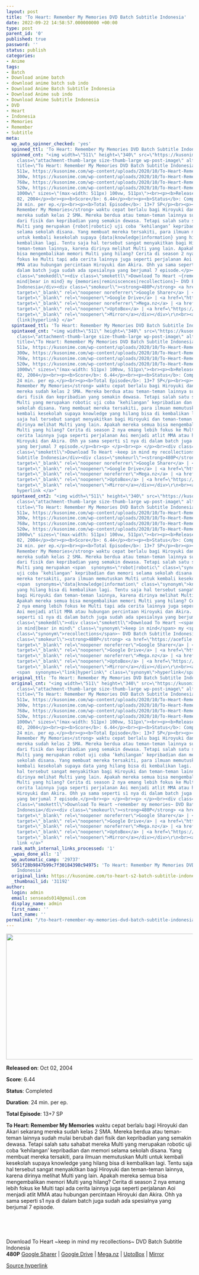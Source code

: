 ```yaml
---
layout: post
title: 'To Heart: Remember My Memories DVD Batch Subtitle Indonesia'
date: 2022-09-22 14:58:57.000000000 +00:00
type: post
parent_id: '0'
published: true
password: ''
status: publish
categories:
- Anime
tags:
- Batch
- Download anime batch
- download anime batch sub indo
- Download Anime Batch Subtitle Indonesia
- Download Anime sub indo
- Download Anime Subtitle Indonesia
- DVD
- Heart
- Indonesia
- Memories
- Remember
- Subtitle
meta:
  wp_auto_spinner_checked: 'yes'
  spinned_ttl: 'To Heart: Remember My Memories DVD Batch Subtitle Indonesia'
  spinned_cnt: "<img width=\"511\" height=\"340\" src=\"https://kusonime.com/wp-content/uploads/2020/10/To-Heart-Remember-My-Memories-511x340.jpg\"
    class=\"attachment-thumb-large size-thumb-large wp-post-image\" alt=\"\" loading=\"lazy\"
    title=\"To Heart: Remember My Memories DVD Batch Subtitle Indonesia\" srcset=\"https://kusonime.com/wp-content/uploads/2020/10/To-Heart-Remember-My-Memories-511x340.jpg
    511w, https://kusonime.com/wp-content/uploads/2020/10/To-Heart-Remember-My-Memories-300x200.jpg
    300w, https://kusonime.com/wp-content/uploads/2020/10/To-Heart-Remember-My-Memories-768x511.jpg
    768w, https://kusonime.com/wp-content/uploads/2020/10/To-Heart-Remember-My-Memories-520x346.jpg
    520w, https://kusonime.com/wp-content/uploads/2020/10/To-Heart-Remember-My-Memories.jpg
    1000w\" sizes=\"(max-width: 511px) 100vw, 511px\"><br><p><b>Released on</b>: Oct
    02, 2004</p><br><p><b>Score</b>: 6.44</p><br><p><b>Status</b>: Completed</p><br><p><b>Duration</b>:
    24 min. per ep.</p><br><p><b>Total Episode</b>: 13+7 SP</p><br><p><strong>To Heart:
    Remember My Memories</strong> waktu cepat berlalu bagi Hiroyuki dan Akari sekarang
    mereka sudah kelas 2 SMA. Mereka berdua atau teman-teman lainnya sudah mulai berubah
    dari fisik dan kepribadian yang semakin dewasa. Tetapi salah satu sahabat mereka
    Multi yang merupakan {robot|robotic} uji coba ‘kehilangan’ kepribadian dan memori
    selama sekolah disana. Yang membuat mereka tersakiti, para ilmuan memutuskan Multi
    untuk kembali kesekolah supaya {data|knowledge|information} yang hilang bisa di
    kembalikan lagi. Tentu saja hal tersebut sangat menyakitkan bagi Hiroyuki dan
    teman-teman lainnya, karena dirinya melihat Multi yang lain. Apakah mereka semua
    bisa mengembalikan memori Multi yang hilang? Cerita di season 2 nya emang lebih
    fokus ke Multi tapi ada cerita lainnya juga seperti perjalanan Aoi menjadi atlit
    MMA atau hubungan percintaan Hiroyuki dan Akira. Ohh ya sama seperti s1 nya di
    dalam batch juga sudah ada spesialnya yang berjumal 7 episode.</p><br><p> </p><br><p> </p><br><div
    class=\"smokeddl\"><div class=\"smokettl\">Download To Heart ~{remember|keep in
    mind|bear in mind} my {memories|reminiscences|recollections}~ DVD Batch Subtitle
    Indonesia</div><div class=\"smokeurl\"><strong>480P</strong> <a href=\"https://acefile.co/f/31019147/kusonime-to-heart-remember-my-memories-dvd-rar\"
    target=\"_blank\" rel=\"noopener noreferrer\">Google Sharer</a> | <a href=\"https://drive.google.com/uc?export=download&amp;id=1q_6z3wsu58_5m4UAfeM9TgDnB-KB70av\"
    target=\"_blank\" rel=\"noopener\">Google Drive</a> | <a href=\"https://mega.nz/file/9N0AELpa#DJmpjIV1Uz1nfoqh0z5tMcg41AIa5sSyJeTbADKTMLs\"
    target=\"_blank\" rel=\"noopener noreferrer\">Mega.nz</a> | <a href=\"https://uptobox.com/u8kcx2vninw4\"
    target=\"_blank\" rel=\"noopener\">UptoBox</a> | <a href=\"https://mirrorace.org/m/3HB2o\"
    target=\"_blank\" rel=\"noopener\">Mirror</a></div></div>\r\n<br><a href=\"https://kusonime.com/to-heart-s2-batch-subtitle-indonesia/\">Source
    {link|hyperlink} </a>"
  spintaxed_ttl: 'To Heart: Remember My Memories DVD Batch Subtitle Indonesia'
  spintaxed_cnt: "<img width=\"511\" height=\"340\" src=\"https://kusonime.com/wp-content/uploads/2020/10/To-Heart-Remember-My-Memories-511x340.jpg\"
    class=\"attachment-thumb-large size-thumb-large wp-post-image\" alt=\"\" loading=\"lazy\"
    title=\"To Heart: Remember My Memories DVD Batch Subtitle Indonesia\" srcset=\"https://kusonime.com/wp-content/uploads/2020/10/To-Heart-Remember-My-Memories-511x340.jpg
    511w, https://kusonime.com/wp-content/uploads/2020/10/To-Heart-Remember-My-Memories-300x200.jpg
    300w, https://kusonime.com/wp-content/uploads/2020/10/To-Heart-Remember-My-Memories-768x511.jpg
    768w, https://kusonime.com/wp-content/uploads/2020/10/To-Heart-Remember-My-Memories-520x346.jpg
    520w, https://kusonime.com/wp-content/uploads/2020/10/To-Heart-Remember-My-Memories.jpg
    1000w\" sizes=\"(max-width: 511px) 100vw, 511px\"><br><p><b>Released on</b>: Oct
    02, 2004</p><br><p><b>Score</b>: 6.44</p><br><p><b>Status</b>: Completed</p><br><p><b>Duration</b>:
    24 min. per ep.</p><br><p><b>Total Episode</b>: 13+7 SP</p><br><p><strong>To Heart:
    Remember My Memories</strong> waktu cepat berlalu bagi Hiroyuki dan Akari sekarang
    mereka sudah kelas 2 SMA. Mereka berdua atau teman-teman lainnya sudah mulai berubah
    dari fisik dan kepribadian yang semakin dewasa. Tetapi salah satu sahabat mereka
    Multi yang merupakan robotic uji coba ‘kehilangan’ kepribadian dan memori selama
    sekolah disana. Yang membuat mereka tersakiti, para ilmuan memutuskan Multi untuk
    kembali kesekolah supaya knowledge yang hilang bisa di kembalikan lagi. Tentu
    saja hal tersebut sangat menyakitkan bagi Hiroyuki dan teman-teman lainnya, karena
    dirinya melihat Multi yang lain. Apakah mereka semua bisa mengembalikan memori
    Multi yang hilang? Cerita di season 2 nya emang lebih fokus ke Multi tapi ada
    cerita lainnya juga seperti perjalanan Aoi menjadi atlit MMA atau hubungan percintaan
    Hiroyuki dan Akira. Ohh ya sama seperti s1 nya di dalam batch juga sudah ada spesialnya
    yang berjumal 7 episode.</p><br><p> </p><br><p> </p><br><div class=\"smokeddl\"><div
    class=\"smokettl\">Download To Heart ~keep in mind my recollections~ DVD Batch
    Subtitle Indonesia</div><div class=\"smokeurl\"><strong>480P</strong> <a href=\"https://acefile.co/f/31019147/kusonime-to-heart-remember-my-memories-dvd-rar\"
    target=\"_blank\" rel=\"noopener noreferrer\">Google Sharer</a> | <a href=\"https://drive.google.com/uc?export=download&amp;id=1q_6z3wsu58_5m4UAfeM9TgDnB-KB70av\"
    target=\"_blank\" rel=\"noopener\">Google Drive</a> | <a href=\"https://mega.nz/file/9N0AELpa#DJmpjIV1Uz1nfoqh0z5tMcg41AIa5sSyJeTbADKTMLs\"
    target=\"_blank\" rel=\"noopener noreferrer\">Mega.nz</a> | <a href=\"https://uptobox.com/u8kcx2vninw4\"
    target=\"_blank\" rel=\"noopener\">UptoBox</a> | <a href=\"https://mirrorace.org/m/3HB2o\"
    target=\"_blank\" rel=\"noopener\">Mirror</a></div></div>\r\n<br><a href=\"https://kusonime.com/to-heart-s2-batch-subtitle-indonesia/\">Source
    hyperlink </a>"
  spintaxed_cnt2: "<img width=\"511\" height=\"340\" src=\"https://kusonime.com/wp-content/uploads/2020/10/To-Heart-Remember-My-Memories-511x340.jpg\"
    class=\"attachment-thumb-large size-thumb-large wp-post-image\" alt=\"\" loading=\"lazy\"
    title=\"To Heart: Remember My Memories DVD Batch Subtitle Indonesia\" srcset=\"https://kusonime.com/wp-content/uploads/2020/10/To-Heart-Remember-My-Memories-511x340.jpg
    511w, https://kusonime.com/wp-content/uploads/2020/10/To-Heart-Remember-My-Memories-300x200.jpg
    300w, https://kusonime.com/wp-content/uploads/2020/10/To-Heart-Remember-My-Memories-768x511.jpg
    768w, https://kusonime.com/wp-content/uploads/2020/10/To-Heart-Remember-My-Memories-520x346.jpg
    520w, https://kusonime.com/wp-content/uploads/2020/10/To-Heart-Remember-My-Memories.jpg
    1000w\" sizes=\"(max-width: 511px) 100vw, 511px\"><br><p><b>Released on</b>: Oct
    02, 2004</p><br><p><b>Score</b>: 6.44</p><br><p><b>Status</b>: Completed</p><br><p><b>Duration</b>:
    24 min. per ep.</p><br><p><b>Total Episode</b>: 13+7 SP</p><br><p><strong>To Heart:
    Remember My Memories</strong> waktu cepat berlalu bagi Hiroyuki dan Akari sekarang
    mereka sudah kelas 2 SMA. Mereka berdua atau teman-teman lainnya sudah mulai berubah
    dari fisik dan kepribadian yang semakin dewasa. Tetapi salah satu sahabat mereka
    Multi yang merupakan <span  synonyms=\"robot|robotic\" class=\"synonym\">robotic</span>
    uji coba ‘kehilangan’ kepribadian dan memori selama sekolah disana. Yang membuat
    mereka tersakiti, para ilmuan memutuskan Multi untuk kembali kesekolah supaya
    <span  synonyms=\"data|knowledge|information\" class=\"synonym\">knowledge</span>
    yang hilang bisa di kembalikan lagi. Tentu saja hal tersebut sangat menyakitkan
    bagi Hiroyuki dan teman-teman lainnya, karena dirinya melihat Multi yang lain.
    Apakah mereka semua bisa mengembalikan memori Multi yang hilang? Cerita di season
    2 nya emang lebih fokus ke Multi tapi ada cerita lainnya juga seperti perjalanan
    Aoi menjadi atlit MMA atau hubungan percintaan Hiroyuki dan Akira. Ohh ya sama
    seperti s1 nya di dalam batch juga sudah ada spesialnya yang berjumal 7 episode.</p><br><p> </p><br><p> </p><br><div
    class=\"smokeddl\"><div class=\"smokettl\">Download To Heart ~<span  synonyms=\"remember|keep
    in mind|bear in mind\" class=\"synonym\">keep in mind</span> my <span  synonyms=\"memories|reminiscences|recollections\"
    class=\"synonym\">recollections</span>~ DVD Batch Subtitle Indonesia</div><div
    class=\"smokeurl\"><strong>480P</strong> <a href=\"https://acefile.co/f/31019147/kusonime-to-heart-remember-my-memories-dvd-rar\"
    target=\"_blank\" rel=\"noopener noreferrer\">Google Sharer</a> | <a href=\"https://drive.google.com/uc?export=download&amp;id=1q_6z3wsu58_5m4UAfeM9TgDnB-KB70av\"
    target=\"_blank\" rel=\"noopener\">Google Drive</a> | <a href=\"https://mega.nz/file/9N0AELpa#DJmpjIV1Uz1nfoqh0z5tMcg41AIa5sSyJeTbADKTMLs\"
    target=\"_blank\" rel=\"noopener noreferrer\">Mega.nz</a> | <a href=\"https://uptobox.com/u8kcx2vninw4\"
    target=\"_blank\" rel=\"noopener\">UptoBox</a> | <a href=\"https://mirrorace.org/m/3HB2o\"
    target=\"_blank\" rel=\"noopener\">Mirror</a></div></div>\r\n<br><a href=\"https://kusonime.com/to-heart-s2-batch-subtitle-indonesia/\">Source
    <span  synonyms=\"link|hyperlink\" class=\"synonym\">hyperlink</span> </a>"
  original_ttl: 'To Heart: Remember My Memories DVD Batch Subtitle Indonesia'
  original_cnt: "<img width=\"511\" height=\"340\" src=\"https://kusonime.com/wp-content/uploads/2020/10/To-Heart-Remember-My-Memories-511x340.jpg\"
    class=\"attachment-thumb-large size-thumb-large wp-post-image\" alt=\"\" loading=\"lazy\"
    title=\"To Heart: Remember My Memories DVD Batch Subtitle Indonesia\" srcset=\"https://kusonime.com/wp-content/uploads/2020/10/To-Heart-Remember-My-Memories-511x340.jpg
    511w, https://kusonime.com/wp-content/uploads/2020/10/To-Heart-Remember-My-Memories-300x200.jpg
    300w, https://kusonime.com/wp-content/uploads/2020/10/To-Heart-Remember-My-Memories-768x511.jpg
    768w, https://kusonime.com/wp-content/uploads/2020/10/To-Heart-Remember-My-Memories-520x346.jpg
    520w, https://kusonime.com/wp-content/uploads/2020/10/To-Heart-Remember-My-Memories.jpg
    1000w\" sizes=\"(max-width: 511px) 100vw, 511px\"><br><p><b>Released on</b>: Oct
    02, 2004</p><br><p><b>Score</b>: 6.44</p><br><p><b>Status</b>: Completed</p><br><p><b>Duration</b>:
    24 min. per ep.</p><br><p><b>Total Episode</b>: 13+7 SP</p><br><p><strong>To Heart:
    Remember My Memories</strong> waktu cepat berlalu bagi Hiroyuki dan Akari sekarang
    mereka sudah kelas 2 SMA. Mereka berdua atau teman-teman lainnya sudah mulai berubah
    dari fisik dan kepribadian yang semakin dewasa. Tetapi salah satu sahabat mereka
    Multi yang merupakan robot uji coba ‘kehilangan’ kepribadian dan memori selama
    sekolah disana. Yang membuat mereka tersakiti, para ilmuan memutuskan Multi untuk
    kembali kesekolah supaya data yang hilang bisa di kembalikan lagi. Tentu saja
    hal tersebut sangat menyakitkan bagi Hiroyuki dan teman-teman lainnya, karena
    dirinya melihat Multi yang lain. Apakah mereka semua bisa mengembalikan memori
    Multi yang hilang? Cerita di season 2 nya emang lebih fokus ke Multi tapi ada
    cerita lainnya juga seperti perjalanan Aoi menjadi atlit MMA atau hubungan percintaan
    Hiroyuki dan Akira. Ohh ya sama seperti s1 nya di dalam batch juga sudah ada spesialnya
    yang berjumal 7 episode.</p><br><p> </p><br><p> </p><br><div class=\"smokeddl\"><div
    class=\"smokettl\">Download To Heart ~remember my memories~ DVD Batch Subtitle
    Indonesia</div><div class=\"smokeurl\"><strong>480P</strong> <a href=\"https://acefile.co/f/31019147/kusonime-to-heart-remember-my-memories-dvd-rar\"
    target=\"_blank\" rel=\"noopener noreferrer\">Google Sharer</a> | <a href=\"https://drive.google.com/uc?export=download&amp;id=1q_6z3wsu58_5m4UAfeM9TgDnB-KB70av\"
    target=\"_blank\" rel=\"noopener\">Google Drive</a> | <a href=\"https://mega.nz/file/9N0AELpa#DJmpjIV1Uz1nfoqh0z5tMcg41AIa5sSyJeTbADKTMLs\"
    target=\"_blank\" rel=\"noopener noreferrer\">Mega.nz</a> | <a href=\"https://uptobox.com/u8kcx2vninw4\"
    target=\"_blank\" rel=\"noopener\">UptoBox</a> | <a href=\"https://mirrorace.org/m/3HB2o\"
    target=\"_blank\" rel=\"noopener\">Mirror</a></div></div>\r\n<br><a href=\"https://kusonime.com/to-heart-s2-batch-subtitle-indonesia/\">Source
    link </a>"
  rank_math_internal_links_processed: '1'
  _wpas_done_all: '1'
  wp_automatic_camp: '29737'
  5051f28b9847b99c7f30184398c94975: 'To Heart: Remember My Memories DVD Batch Subtitle
    Indonesia'
  original_link: https://kusonime.com/to-heart-s2-batch-subtitle-indonesia/
  _thumbnail_id: '31192'
author:
  login: admin
  email: senseads014@gmail.com
  display_name: admin
  first_name: ''
  last_name: ''
permalink: "/to-heart-remember-my-memories-dvd-batch-subtitle-indonesia/"
---
```

<p><img width="511" height="340" src="{{ site.baseurl }}/assets/2022/09/To-Heart-Remember-My-Memories-511x340.jpg" class="attachment-thumb-large size-thumb-large wp-post-image" alt="" loading="lazy" title="To Heart: Remember My Memories DVD Batch Subtitle Indonesia" srcset="https://kusonime.com/wp-content/uploads/2020/10/To-Heart-Remember-My-Memories-511x340.jpg 511w, https://kusonime.com/wp-content/uploads/2020/10/To-Heart-Remember-My-Memories-300x200.jpg 300w, https://kusonime.com/wp-content/uploads/2020/10/To-Heart-Remember-My-Memories-768x511.jpg 768w, https://kusonime.com/wp-content/uploads/2020/10/To-Heart-Remember-My-Memories-520x346.jpg 520w, https://kusonime.com/wp-content/uploads/2020/10/To-Heart-Remember-My-Memories.jpg 1000w" sizes="(max-width: 511px) 100vw, 511px" />
<p><b>Released on</b>: Oct 02, 2004</p>
<p>
<p><b>Score</b>: 6.44</p>
<p>
<p><b>Status</b>: Completed</p>
<p>
<p><b>Duration</b>: 24 min. per ep.</p>
<p>
<p><b>Total Episode</b>: 13+7 SP</p>
<p>
<p><strong>To Heart: Remember My Memories</strong> waktu cepat berlalu bagi Hiroyuki dan Akari sekarang mereka sudah kelas 2 SMA. Mereka berdua atau teman-teman lainnya sudah mulai berubah dari fisik dan kepribadian yang semakin dewasa. Tetapi salah satu sahabat mereka Multi yang merupakan robotic uji coba ‘kehilangan’ kepribadian dan memori selama sekolah disana. Yang membuat mereka tersakiti, para ilmuan memutuskan Multi untuk kembali kesekolah supaya knowledge yang hilang bisa di kembalikan lagi. Tentu saja hal tersebut sangat menyakitkan bagi Hiroyuki dan teman-teman lainnya, karena dirinya melihat Multi yang lain. Apakah mereka semua bisa mengembalikan memori Multi yang hilang? Cerita di season 2 nya emang lebih fokus ke Multi tapi ada cerita lainnya juga seperti perjalanan Aoi menjadi atlit MMA atau hubungan percintaan Hiroyuki dan Akira. Ohh ya sama seperti s1 nya di dalam batch juga sudah ada spesialnya yang berjumal 7 episode.</p>
<p>
<p> </p>
<p>
<p> </p>
<p>
<div class="smokeddl">
<div class="smokettl">Download To Heart ~keep in mind my recollections~ DVD Batch Subtitle Indonesia</div>
<div class="smokeurl"><strong>480P</strong> <a href="https://acefile.co/f/31019147/kusonime-to-heart-remember-my-memories-dvd-rar" target="_blank" rel="noopener noreferrer">Google Sharer</a> | <a href="https://drive.google.com/uc?export=download&amp;id=1q_6z3wsu58_5m4UAfeM9TgDnB-KB70av" target="_blank" rel="noopener">Google Drive</a> | <a href="https://mega.nz/file/9N0AELpa#DJmpjIV1Uz1nfoqh0z5tMcg41AIa5sSyJeTbADKTMLs" target="_blank" rel="noopener noreferrer">Mega.nz</a> | <a href="https://uptobox.com/u8kcx2vninw4" target="_blank" rel="noopener">UptoBox</a> | <a href="https://mirrorace.org/m/3HB2o" target="_blank" rel="noopener">Mirror</a></div>
</div>
<p><a href="https://kusonime.com/to-heart-s2-batch-subtitle-indonesia/">Source hyperlink </a></p>
